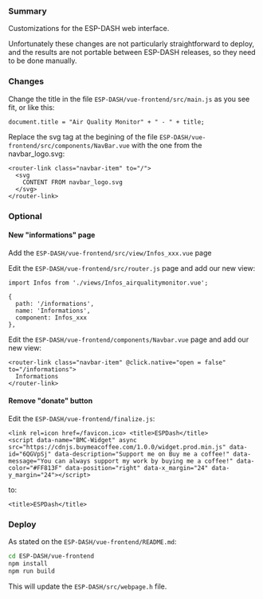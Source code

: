 
### Summary

Customizations for the ESP-DASH web interface.

Unfortunately these changes are not particularly straightforward to deploy, and the results are not portable between ESP-DASH releases, so they need to be done manually.

### Changes

Change the title in the file `ESP-DASH/vue-frontend/src/main.js` as you see fit, or like this:
```
document.title = "Air Quality Monitor" + " - " + title;
```

Replace the svg tag at the begining of the file `ESP-DASH/vue-frontend/src/components/NavBar.vue` with the one from the navbar_logo.svg:
```
<router-link class="navbar-item" to="/">
  <svg
    CONTENT FROM navbar_logo.svg
  </svg>
</router-link>
```

### Optional

#### New "informations" page

Add the `ESP-DASH/vue-frontend/src/view/Infos_xxx.vue` page

Edit the `ESP-DASH/vue-frontend/src/router.js` page and add our new view:

```
import Infos from './views/Infos_airqualitymonitor.vue';
```

```
{
  path: '/informations',
  name: 'Informations',
  component: Infos_xxx
},
```

Edit the `ESP-DASH/vue-frontend/components/Navbar.vue` page and add our new view:

```
<router-link class="navbar-item" @click.native="open = false" to="/informations">
  Informations
</router-link>
```

#### Remove "donate" button

Edit the `ESP-DASH/vue-frontend/finalize.js`:
```
<link rel=icon href=/favicon.ico> <title>ESPDash</title>
<script data-name="BMC-Widget" async src="https://cdnjs.buymeacoffee.com/1.0.0/widget.prod.min.js" data-id="6QGVpSj" data-description="Support me on Buy me a coffee!" data-message="You can always support my work by buying me a coffee!" data-color="#FF813F" data-position="right" data-x_margin="24" data-y_margin="24"></script>
```

to:
```
<title>ESPDash</title>
```

### Deploy

As stated on the `ESP-DASH/vue-frontend/README.md`:

```sh
cd ESP-DASH/vue-frontend
npm install
npm run build
```

This will update the `ESP-DASH/src/webpage.h` file.
